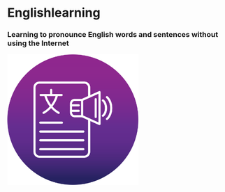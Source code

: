 # Englishlearning

<h3>Learning to pronounce English words and sentences without using the Internet</h3>


<img
  src="/screen_shot/1.png"
  alt="Screen Shot 1"
  title="Screen Shot 1"
  style="display: inline-block; margin: 0 auto; height: 300px; width: 300px">

